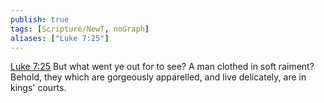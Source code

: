 ```yaml
---
publish: true
tags: [Scripture/NewT, noGraph]
aliases: ["Luke 7:25"]
---
```

[Luke 7:25](https://churchofjesuschrist.org/study/scriptures/nt/luke/7?lang=eng&id=p25#p25) But what went ye out for to see? A man clothed in soft raiment? Behold, they which are gorgeously apparelled, and live delicately, are in kings' courts.
